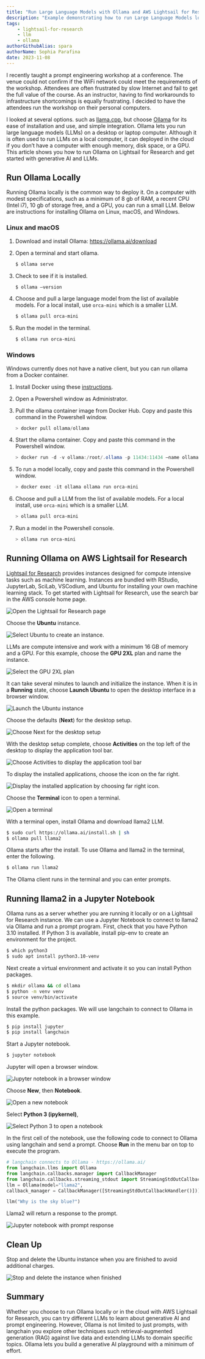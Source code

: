 ```yaml
---
title: "Run Large Language Models with Ollama and AWS Lightsail for Research"
description: "Example demonstrating how to run Large Language Models locally or with AWS Lightsail for Research."
tags:
    - lightsail-for-research
    - llm
    - ollama
authorGithubAlias: spara
authorName: Sophia Parafina
date: 2023-11-08
---
```


I recently taught a prompt engineering workshop at a conference. The venue could not confirm if the WiFi network could meet the requirements of the workshop. Attendees are often frustrated by slow Internet and fail to get the full value of the course. As an instructor, having to find workarounds to infrastructure shortcomings is equally frustrating. I decided to have the attendees run the workshop on their personal computers.

I looked at several options. such as [llama.cpp](https://github.com/ggerganov/llama.cpp), but choose [Ollama](https://github.com/jmorganca/ollama) for its ease of installation and use, and simple integration. Ollama lets you run large language models  (LLMs) on a desktop or laptop computer. Although it is often used to run LLMs on a local computer, it can deployed in the cloud if you don’t have a computer with enough memory, disk space, or a GPU. This article shows you how to run Ollama on Lightsail for Research and get started with generative AI and LLMs.

## Run Ollama Locally

Running Ollama locally is the  common way to deploy it. On a computer with modest specifications, such as a minimum of 8 gb of RAM, a recent CPU (Intel i7), 10 gb of storage free, and a GPU, you can run a small LLM. Below are instructions for installing Ollama on Linux, macOS, and Windows.

### Linux and macOS

1. Download and install Ollama: https://ollama.ai/download
2. Open a terminal and start ollama.
    ```bash
    $ ollama serve
    ```

3. Check to see if it is installed.
    ```bash
    $ ollama –version
    ```

4. Choose and pull a large language model from the list of available models. For a local install, use `orca-mini` which is a smaller LLM. 
    ```bash
    $ ollama pull orca-mini
    ```

5. Run the model in the terminal.
    ```bash
    $ ollama run orca-mini
    ```

### Windows

Windows currently does not have a native client, but you can run ollama from a Docker container.

1. Install Docker using these [instructions](https://docs.docker.com/desktop/install/windows-install/).
2. Open a Powershell window as Administrator.
3. Pull the ollama container image from Docker Hub. Copy and paste this command in the Powershell window.
    ```powershell
    > docker pull ollama/ollama
    ```

4. Start the ollama container. Copy and paste this command in the Powershell window.
    ```powershell
    > docker run -d -v ollama:/root/.ollama -p 11434:11434 —name ollama ollama/ollama
    ```

5. To run a model locally, copy and paste this command in the Powershell window.
    ```powershell
    > docker exec -it ollama ollama run orca-mini
    ```

6. Choose and pull a LLM from the list of available models. For a local install, use `orca-mini` which is a smaller LLM.
    ```powershell
    > ollama pull orca-mini
    ```

7. Run a model in the Powershell console.
    ```powershell
    > ollama run orca-mini
    ```

## Running Ollama on AWS Lightsail for Research

[Lightsail for Research](https://docs.aws.amazon.com/lightsail-for-research/latest/ug/what-is-lfr.html?sc_channel=el&sc_campaign=post&sc_content=run-large-language-models-with-ollama-and-lightsail-for-research&sc_geo=mult&sc_country=mult&sc_outcome=acq) provides instances designed for compute intensive tasks such as machine learning. Instances are bundled with RStudio, JupyterLab, SciLab, VSCodium, and Ubuntu for installing your own machine learning stack. To get started with Lightsail for Research, use the search bar in the AWS console home page.

![Open the Lightsail for Research page](./images/lfr-1.png)

Choose the **Ubuntu** instance.

![Select Ubuntu to create an instance.](./images/lfr-2.png)

LLMs are compute intensive and work with a minimum 16 GB of memory and a GPU. For this example, choose the **GPU 2XL** plan and name the instance.

![Select the GPU 2XL plan](./images/lfr-3.png)

It can take several minutes to launch and initialize the instance. When it is in a **Running** state, choose **Launch Ubuntu** to open the desktop interface in a browser window.

![Launch the Ubuntu instance](./images/lfr-4.png)

Choose the defaults (**Next**) for the desktop setup.

![Choose Next for the desktop setup](./images/lfr-5.png)

With the desktop setup complete, choose **Activities** on the top left of the desktop to display the application tool bar.

![Choose Activities to display the application tool bar](./images/lfr-6.png)

To display the installed applications, choose the icon on the far right.

![Display the installed application by choosing far right icon.](./images/lfr-7.png)

Choose the **Terminal** icon to open a terminal.

![Open a terminal](./images/lfr-8.png)

With a terminal open, install Ollama and download llama2 LLM.

```bash
$ sudo curl https://ollama.ai/install.sh | sh
$ ollama pull llama2
```

Ollama starts after the install. To use Ollama and llama2 in the terminal, enter the following.

```bash
$ ollama run llama2
```

The Ollama client runs in the terminal and you can enter prompts.

## Running llama2 in a Jupyter Notebook

Ollama runs as a server whether you are running it locally or on a Lightsail for Research instance. We can use a Jupyter Notebook to connect to llama2 via Ollama and run a prompt program. First, check that you have Python 3.10 installed. If Python 3 is available, install pip-env to create an environment for the project.

```bash
$ which python3
$ sudo apt install python3.10-venv
```

Next create a virtual environment and activate it so you can install Python packages.

```bash
$ mkdir ollama && cd ollama
$ python -m venv venv
$ source venv/bin/activate
```

Install the python packages. We will use langchain to connect to Ollama in this example.

```bash
$ pip install jupyter
$ pip install langchain
```

Start a Jupyter notebook.

```bash
$ jupyter notebook
```

Jupyter will open a browser window.

![Jupyter notebook in a browser window](./images/jupyter-1.png)

Choose **New**, then **Notebook**.

![Open a new notebook](./images/jupyter-2.png)

Select **Python 3 (ipykernel)**,

![Select Python 3 to open a notebook](./images/jupyter-3.png)

In the first cell of the notebook, use the following code to connect to Ollama using langchain and send a prompt. Choose **Run** in the menu bar on top to execute the program.

```python
# langchain connects to Ollama - https://ollama.ai/
from langchain.llms import Ollama
from langchain.callbacks.manager import CallbackManager
from langchain.callbacks.streaming_stdout import StreamingStdOutCallbackHandler
llm = Ollama(model="llama2",
callback_manager = CallbackManager([StreamingStdOutCallbackHandler()]))

llm("Why is the sky blue?")
```

Llama2 will return a response to the prompt.

![Jupyter notebook with prompt response](./images/jupyter-5.png)

## Clean Up

Stop and delete the Ubuntu instance when you are finished to avoid additional charges.

![Stop and delete the instance when finished](./images/lfr-9.png)

## Summary

Whether you choose to run Ollama locally or in the cloud with AWS Lightsail for Research, you can try different LLMs to learn about generative AI and prompt engineering. However, Ollama is not limited to just prompts, with langchain you explore other techniques such retrieval-augmented generation (RAG) against live data and extending LLMs to domain specific topics. Ollama lets you build a generative AI playground with a minimum of effort.
